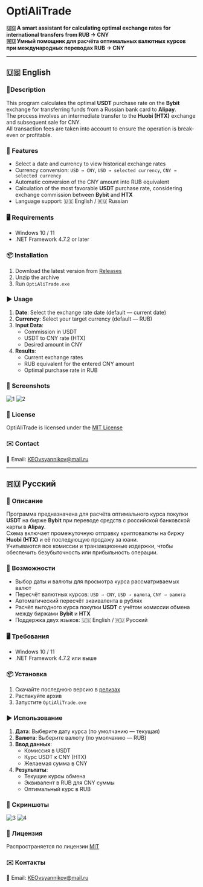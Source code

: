 # OptiAliTrade

**🇺🇸 A smart assistant for calculating optimal exchange rates for international transfers from RUB → CNY**  
**🇷🇺 Умный помощник для расчёта оптимальных валютных курсов при международных переводах RUB → CNY**

---

## 🇺🇸 English

### 📄Description

This program calculates the optimal **USDT** purchase rate on the **Bybit** exchange for transferring funds from a Russian bank card to **Alipay**.  
The process involves an intermediate transfer to the **Huobi (HTX)** exchange and subsequent sale for CNY.  
All transaction fees are taken into account to ensure the operation is break-even or profitable.

### 🚀 Features

- Select a date and currency to view historical exchange rates  
- Currency conversion: `USD → CNY`, `USD → selected currency`, `CNY → selected currency`  
- Automatic conversion of the CNY amount into RUB equivalent  
- Calculation of the most favorable **USDT** purchase rate, considering exchange commission between **Bybit** and **HTX**  
- Language support: 🇺🇸 English / 🇷🇺 Russian  

### 🖥 Requirements

- Windows 10 / 11  
- .NET Framework 4.7.2 or later  

### 📦 Installation

1. Download the latest version from [Releases](https://github.com/kirillstrelets/OptiAliTrade/releases)
2. Unzip the archive  
3. Run `OptiAliTrade.exe`  

### ▶️ Usage

1. **Date**: Select the exchange rate date (default — current date)  
2. **Currency**: Select your target currency (default — RUB)  
3. **Input Data**:  
   - Commission in USDT  
   - USDT to CNY rate (HTX)  
   - Desired amount in CNY  
4. **Results**:  
   - Current exchange rates  
   - RUB equivalent for the entered CNY amount  
   - Optimal purchase rate in RUB  

### 📸 Screenshots

![1](https://github.com/user-attachments/assets/3f31f5ae-5cf3-493e-b19b-179d0fa49ab5)
![2](https://github.com/user-attachments/assets/0dbe0ce9-663c-4008-836b-ad0ab0978332)

### 📜 License

OptiAliTrade is licensed under the [MIT License](https://github.com/kirillstrelets/OptiAliTrade/blob/master/LICENSE.txt)

### ✉️ Contact

📧 Email: [KEOvsyannikov@mail.ru](mailto:KEOvsyannikov@mail.ru)

---

## 🇷🇺 Русский

### 📄 Описание

Программа предназначена для расчёта оптимального курса покупки **USDT** на бирже **Bybit** при переводе средств с российской банковской карты в **Alipay**.  
Схема включает промежуточную отправку криптовалюты на биржу **Huobi (HTX)** и её последующую продажу за юани.  
Учитываются все комиссии и транзакционные издержки, чтобы обеспечить безубыточность или прибыльность операции.

### 🚀 Возможности

- Выбор даты и валюты для просмотра курса рассматриваемых валют  
- Пересчёт валютных курсов: `USD → CNY`, `USD → валюта`, `CNY → валюта`  
- Автоматический пересчёт эквивалента в рублях  
- Расчёт выгодного курса покупки **USDT** с учётом комиссии обмена между биржами **Bybit** и **HTX**  
- Поддержка двух языков: 🇺🇸 English / 🇷🇺 Русский  

### 🖥 Требования

- Windows 10 / 11  
- .NET Framework 4.7.2 или выше  

### 📦 Установка

1. Скачайте последнюю версию в [релизах](https://github.com/kirillstrelets/OptiAliTrade/releases) 
2. Распакуйте архив  
3. Запустите `OptiAliTrade.exe`  

### ▶️ Использование

1. **Дата**: Выберите дату курса (по умолчанию — текущая)  
2. **Валюта**: Выберите валюту (по умолчанию — RUB)  
3. **Ввод данных**:  
   - Комиссия в USDT  
   - Курс USDT к CNY (HTX)  
   - Желаемая сумма в CNY  
4. **Результаты**:  
   - Текущие курсы обмена  
   - Эквивалент в RUB для CNY суммы  
   - Оптимальный курс в RUB  

### 📸 Скриншоты

![3](https://github.com/user-attachments/assets/8969bd58-bd7e-467e-8adb-46bb90703a74)
![4](https://github.com/user-attachments/assets/df67c54e-4a89-4398-90ae-94a5b2a788bd)

### 📝 Лицензия

Распространяется по лицензии [MIT](https://github.com/kirillstrelets/OptiAliTrade/blob/master/LICENSE.txt)  

### ✉️ Контакты

📧 Email: [KEOvsyannikov@mail.ru](mailto:KEOvsyannikov@mail.ru)
